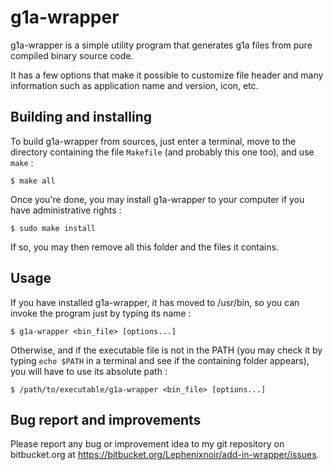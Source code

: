 
g1a-wrapper
===========

g1a-wrapper is a simple utility program that generates g1a files from pure
compiled binary source code.

It has a few options that make it possible to customize file header and many
information such as application name and version, icon, etc.



Building and installing
-----------------------

To build g1a-wrapper from sources, just enter a terminal, move to the directory
containing the file `Makefile` (and probably this one too), and use `make` :

	$ make all

Once you're done, you may install g1a-wrapper to your computer if you have
administrative rights :

	$ sudo make install

If so, you may then remove all this folder and the files it contains.



Usage
-----

If you have installed g1a-wrapper, it has moved to /usr/bin, so you can invoke
the program just by typing its name :

	$ g1a-wrapper <bin_file> [options...]

Otherwise, and if the executable file is not in the PATH (you may check it by
typing `echo $PATH` in a terminal and see if the containing folder appears),
you will have to use its absolute path :

	$ /path/to/executable/g1a-wrapper <bin_file> [options...]



Bug report and improvements
---------------------------

Please report any bug or improvement idea to my git repository on bitbucket.org
at https://bitbucket.org/Lephenixnoir/add-in-wrapper/issues.
